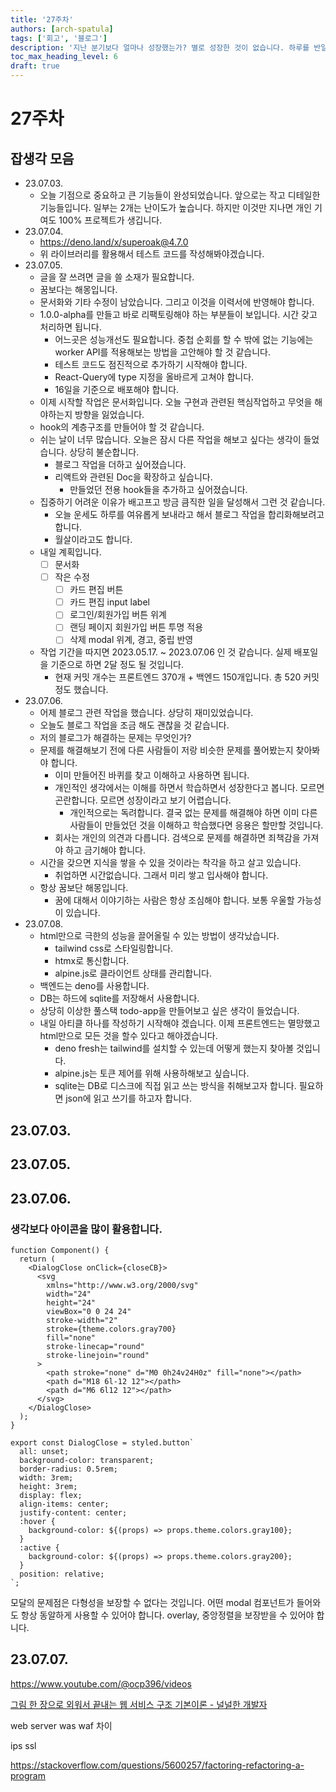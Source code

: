 ```yaml
---
title: '27주차'
authors: [arch-spatula]
tags: ['회고', '블로그']
description: '지난 분기보다 얼마나 성장했는가? 별로 성장한 것이 없습니다. 하루를 반일처럼 살고 있어서 이룬 것이 없습니다.'
toc_max_heading_level: 6
draft: true
---
```


# 27주차

<!--truncate-->

## 잡생각 모음

- 23.07.03.
  - 오늘 기점으로 중요하고 큰 기능들이 완성되었습니다. 앞으로는 작고 디테일한 기능들입니다. 일부는 2개는 난이도가 높습니다. 하지만 이것만 지나면 개인 기여도 100% 프로젝트가 생깁니다.
- 23.07.04.
  - https://deno.land/x/superoak@4.7.0
  - 위 라이브러리를 활용해서 테스트 코드를 작성해봐야겠습니다.
- 23.07.05.
  - 글을 잘 쓰려면 글을 쓸 소재가 필요합니다.
  - 꿈보다는 해몽입니다.
  - 문서화와 기타 수정이 남았습니다. 그리고 이것을 이력서에 반영해야 합니다.
  - 1.0.0-alpha를 만들고 바로 리팩토링해야 하는 부분들이 보입니다. 시간 갖고 처리하면 됩니다.
    - 어느곳은 성능개선도 필요합니다. 중첩 순회를 할 수 밖에 없는 기능에는 worker API를 적용해보는 방법을 고안해야 할 것 같습니다.
    - 테스트 코드도 점진적으로 추가하기 시작해야 합니다.
    - React-Query에 type 지정을 올바르게 고쳐야 합니다.
    - 16일을 기준으로 배포해야 합니다.
  - 이제 시작할 작업은 문서화입니다. 오늘 구현과 관련된 핵심작업하고 무엇을 해야하는지 방향을 잃었습니다.
  - hook의 계층구조를 만들어야 할 것 같습니다.
  - 쉬는 날이 너무 많습니다. 오늘은 잠시 다른 작업을 해보고 싶다는 생각이 들었습니다. 상당히 불순합니다.
    - 블로그 작업을 더하고 싶어졌습니다.
    - 리액트와 관련된 Doc을 확장하고 싶습니다.
      - 만들었던 전용 hook들을 추가하고 싶어졌습니다.
  - 집중하기 어려운 이유가 배고프고 방금 큼직한 일을 달성해서 그런 것 같습니다.
    - 오늘 운세도 하루를 여유롭게 보내라고 해서 블로그 작업을 합리화해보려고 합니다.
    - 월살이라고도 합니다.
  - 내일 계획입니다.
    - [ ] 문서화
    - [ ] 작은 수정
      - [ ] 카드 편집 버튼
      - [ ] 카드 편집 input label
      - [ ] 로그인/회원가입 버튼 위계
      - [ ] 랜딩 페이지 회원가입 버튼 투명 적용
      - [ ] 삭제 modal 위계, 경고, 중립 반영
  - 작업 기간을 따지면 2023.05.17. ~ 2023.07.06 인 것 같습니다. 실제 배포일을 기준으로 하면 2달 정도 될 것입니다.
    - 현재 커밋 개수는 프론트엔드 370개 + 백엔드 150개입니다. 총 520 커밋정도 했습니다.
- 23.07.06.
  - 어제 블로그 관련 작업을 했습니다. 상당히 재미있었습니다.
  - 오늘도 블로그 작업을 조금 해도 괜찮을 것 같습니다.
  - 저의 블로그가 해결하는 문제는 무엇인가?
  - 문제를 해결해보기 전에 다른 사람들이 저랑 비슷한 문제를 풀어봤는지 찾아봐야 합니다.
    - 이미 만들어진 바퀴를 찾고 이해하고 사용하면 됩니다.
    - 개인적인 생각에서는 이해를 하면서 학습하면서 성장한다고 봅니다. 모르면 곤란합니다. 모르면 성장이라고 보기 어렵습니다.
      - 개인적으로는 독려합니다. 결국 없는 문제를 해결해야 하면 이미 다른 사람들이 만들었던 것을 이해하고 학습했다면 응용은 할만할 것입니다.
    - 회사는 개인의 의견과 다릅니다. 검색으로 문제를 해결하면 죄책감을 가져야 하고 금기해야 합니다.
  - 시간을 갖으면 지식을 쌓을 수 있을 것이라는 착각을 하고 살고 있습니다.
    - 취업하면 시간없습니다. 그래서 미리 쌓고 입사해야 합니다.
  - 항상 꿈보단 해몽입니다.
    - 꿈에 대해서 이야기하는 사람은 항상 조심해야 합니다. 보통 우울할 가능성이 있습니다.
- 23.07.08.
  - html만으로 극한의 성능을 끌어올릴 수 있는 방법이 생각났습니다.
    - tailwind css로 스타일링합니다.
    - htmx로 통신합니다.
    - alpine.js로 클라이언트 상태를 관리합니다.
  - 백엔드는 deno를 사용합니다.
  - DB는 하드에 sqlite를 저장해서 사용합니다.
  - 상당히 이상한 풀스택 todo-app을 만들어보고 싶은 생각이 들었습니다.
  - 내일 아티클 하나를 작성하기 시작해야 겠습니다. 이제 프론트엔드는 멸망했고 html만으로 모든 것을 할수 있다고 해야겠습니다.
    - deno fresh는 tailwind를 설치할 수 있는데 어떻게 했는지 찾아볼 것입니다.
    - alpine.js는 토큰 제어를 위해 사용하해보고 싶습니다.
    - sqlite는 DB로 디스크에 직접 읽고 쓰는 방식을 취해보고자 합니다. 필요하면 json에 읽고 쓰기를 하고자 합니다.

## 23.07.03.

## 23.07.05.

## 23.07.06.

### 생각보다 아이콘을 많이 활용합니다.

```tsx
function Component() {
  return (
    <DialogClose onClick={closeCB}>
      <svg
        xmlns="http://www.w3.org/2000/svg"
        width="24"
        height="24"
        viewBox="0 0 24 24"
        stroke-width="2"
        stroke={theme.colors.gray700}
        fill="none"
        stroke-linecap="round"
        stroke-linejoin="round"
      >
        <path stroke="none" d="M0 0h24v24H0z" fill="none"></path>
        <path d="M18 6l-12 12"></path>
        <path d="M6 6l12 12"></path>
      </svg>
    </DialogClose>
  );
}
```

```tsx
export const DialogClose = styled.button`
  all: unset;
  background-color: transparent;
  border-radius: 0.5rem;
  width: 3rem;
  height: 3rem;
  display: flex;
  align-items: center;
  justify-content: center;
  :hover {
    background-color: ${(props) => props.theme.colors.gray100};
  }
  :active {
    background-color: ${(props) => props.theme.colors.gray200};
  }
  position: relative;
`;
```

모달의 문제점은 다형성을 보장할 수 없다는 것입니다. 어떤 modal 컴포넌트가 들어와도 항상 동알하게 사용할 수 있어야 합니다. overlay, 중앙정렬을 보장받을 수 있어야 합니다.

## 23.07.07.

https://www.youtube.com/@ocp396/videos

[그림 한 장으로 외워서 끝내는 웹 서비스 구조 기본이론 - 널널한 개발자](https://www.inflearn.com/course/lecture?courseSlug=%EB%84%A4%ED%8A%B8%EC%9B%8C%ED%81%AC-%ED%95%B5%EC%8B%AC%EC%9D%B4%EB%A1%A0-%EA%B8%B0%EC%B4%88&unitId=126849&tab=activity-log)

web server was waf 차이

ips ssl

https://stackoverflow.com/questions/5600257/factoring-refactoring-a-program
